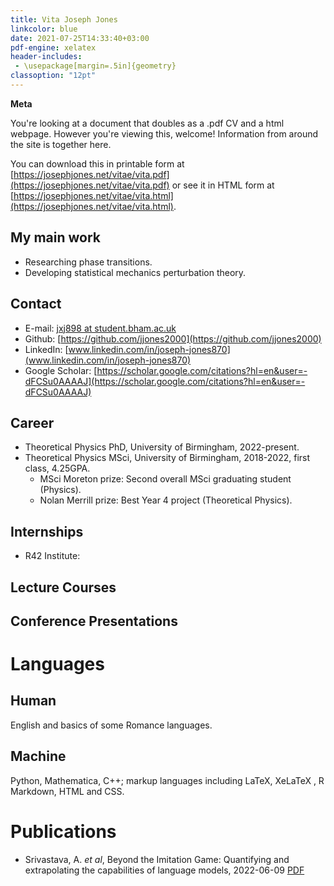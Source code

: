 ```yaml
---
title: Vita Joseph Jones
linkcolor: blue
date: 2021-07-25T14:33:40+03:00
pdf-engine: xelatex
header-includes:
 - \usepackage[margin=.5in]{geometry}
classoption: "12pt"
---
```


**Meta**

You're looking at a document that doubles as a .pdf CV and a html webpage. However you're viewing this, welcome! Information from around the site is together here.

You can download this in printable form at [https://josephjones.net/vitae/vita.pdf](https://josephjones.net/vitae/vita.pdf) or see it in HTML form at [https://josephjones.net/vitae/vita.html](https://josephjones.net/vitae/vita.html).

## My main work

+ Researching phase transitions.
+ Developing statistical mechanics perturbation theory.

## Contact
+ E-mail: [jxj898 at student.bham.ac.uk](mailto:jxj898@student.bham.ac.uk)
+ Github: [https://github.com/jjones2000](https://github.com/jjones2000)
+ LinkedIn: [www.linkedin.com/in/joseph-jones870](www.linkedin.com/in/joseph-jones870)
+ Google Scholar: [https://scholar.google.com/citations?hl=en&user=-dFCSu0AAAAJ](https://scholar.google.com/citations?hl=en&user=-dFCSu0AAAAJ)

## Career

+ Theoretical Physics PhD, University of Birmingham, 2022-present.
+ Theoretical Physics MSci, University of Birmingham, 2018-2022, first class, 4.25GPA. 
    + MSci Moreton prize: Second overall MSci graduating student (Physics).
    + Nolan Merrill prize: Best Year 4 project (Theoretical Physics).

## Internships
+ R42 Institute: 
## Lecture Courses

## Conference Presentations


# Languages

## Human

English and basics of some Romance languages.

## Machine

Python, Mathematica, C++; markup languages including LaTeX, XeLaTeX , R Markdown, HTML and CSS.

# Publications

+ Srivastava, A. *et al*, Beyond the Imitation Game: Quantifying and extrapolating the capabilities of language models, 2022-06-09 [PDF](https://arxiv.org/pdf/2206.04615.pdf)

